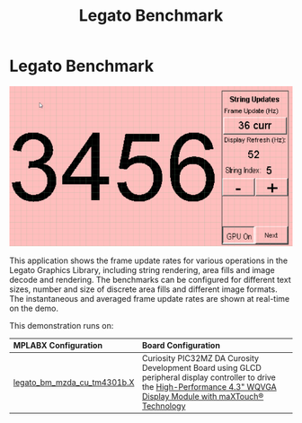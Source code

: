 ﻿---
parent: Example Applications
title: Legato Benchmark
nav_order: 4
---

# Legato Benchmark

![](./../../docs/html/legato_benchmark.png)

This application shows the frame update rates for various operations in the Legato Graphics Library, including string rendering, area fills and image decode and rendering. The benchmarks can be configured for different text sizes, number and size of discrete area fills and different image formats. The instantaneous and averaged frame update rates are shown at real-time on the demo.

This demonstration runs on:

|MPLABX Configuration|Board Configuration|
|:-------------------|:------------------|
|[legato\_bm\_mzda\_cu\_tm4301b.X](./firmware/legato_bm_mzda_cu_tm4301b.X/readme.md)|Curiosity PIC32MZ DA Curosity Development Board using GLCD peripheral display controller to drive the [High-Performance 4.3" WQVGA Display Module with maXTouch® Technology](https://www.microchip.com/DevelopmentTools/ProductDetails/PartNO/AC320005-4)|


 
